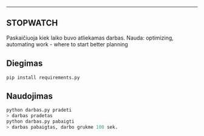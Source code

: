 --------------
STOPWATCH
--------------

Paskaičiuoja kiek laiko buvo atliekamas darbas.
Nauda:
optimizing, automating work - where to start 
better planning

Diegimas
---

`pip install requirements.py`


Naudojimas
---
```py
python darbas.py pradeti
> darbas pradetas
python darbas.py pabaigti
> darbas pabaigtas, darbo grukme 100 sek.
```
